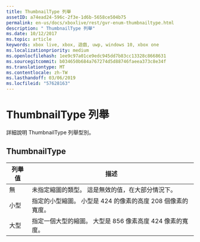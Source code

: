 ```yaml
---
title: ThumbnailType 列舉
assetID: a74ead24-596c-2f3e-1d6b-5658ce504b75
permalink: en-us/docs/xboxlive/rest/gvr-enum-thumbnailtype.html
description: " ThumbnailType 列舉"
ms.date: 10/12/2017
ms.topic: article
keywords: xbox live, xbox, 遊戲, uwp, windows 10, xbox one
ms.localizationpriority: medium
ms.openlocfilehash: 1ee9c97a01ce9edc945dd7b83cc13328c8668631
ms.sourcegitcommit: b034650b684a767274d5d88746faeea373c8e34f
ms.translationtype: MT
ms.contentlocale: zh-TW
ms.lasthandoff: 03/06/2019
ms.locfileid: "57628163"
---
```

# <a name="thumbnailtype-enumeration"></a>ThumbnailType 列舉
詳細說明 ThumbnailType 列舉型別。 
<a id="ID4ER"></a>

 
## <a name="thumbnailtype"></a>ThumbnailType
 
| <b>列舉值</b>| <b>描述</b>| 
| --- | --- | 
| 無| 未指定縮圖的類型。 這是無效的值，在大部分情況下。| 
| 小型| 指定的小型縮圖。 小型是 424 的像素的高度 208 個像素的寬度。| 
| 大型| 指定一個大型的縮圖。 大型是 856 像素高度 424 像素的寬度。| 
  